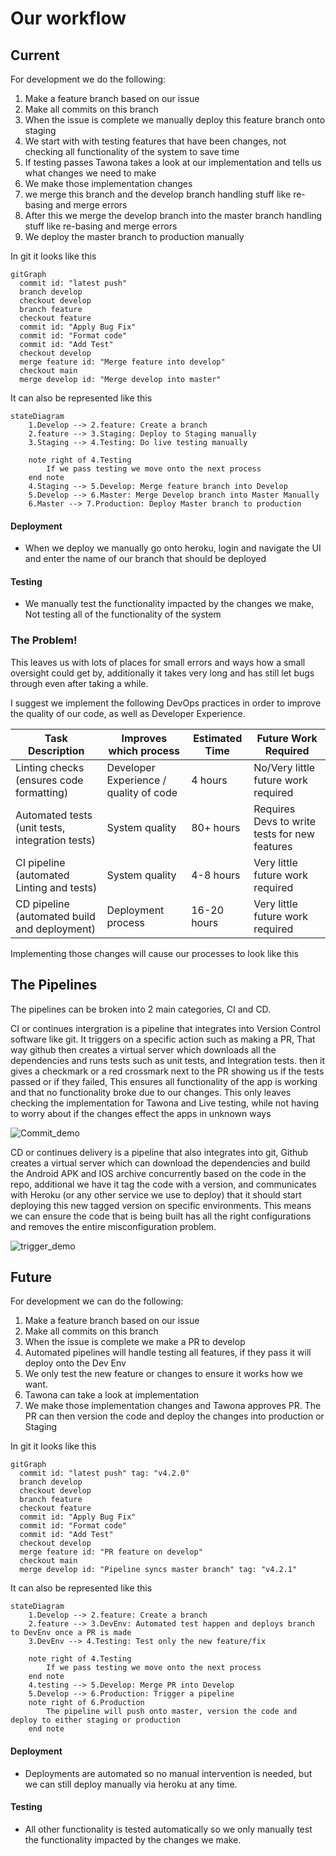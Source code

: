 # Our workflow

## Current 


For development we do the following:

1. Make a feature branch based on our issue
2. Make all commits on this branch
3. When the issue is complete we manually deploy this feature branch onto staging 
4. We start with with testing features that have been changes, not checking all functionality of the system to save time
5. If testing passes Tawona takes a look at our implementation and tells us what changes we need to make
6. We make those implementation changes
7. we merge this branch and the develop branch handling stuff like re-basing and merge errors
8. After this we merge the develop branch into the master branch handling stuff like re-basing and merge errors
9. We deploy the master branch to production manually

In git it looks like this
```mermaid
gitGraph
  commit id: "latest push"
  branch develop
  checkout develop
  branch feature
  checkout feature
  commit id: "Apply Bug Fix"
  commit id: "Format code"
  commit id: "Add Test"
  checkout develop
  merge feature id: "Merge feature into develop"
  checkout main
  merge develop id: "Merge develop into master"
```


It can also be represented like this
```mermaid
stateDiagram 
	1.Develop --> 2.feature: Create a branch
	2.feature --> 3.Staging: Deploy to Staging manually
	3.Staging --> 4.Testing: Do live testing manually

	note right of 4.Testing
		If we pass testing we move onto the next process
	end note
	4.Staging --> 5.Develop: Merge feature branch into Develop
	5.Develop --> 6.Master: Merge Develop branch into Master Manually
	6.Master --> 7.Production: Deploy Master branch to production
```

#### Deployment

-  When we deploy we manually go onto heroku, login and navigate the UI and enter the name of our branch that should be deployed

#### Testing

- We manually test the functionality impacted by the changes we make, Not testing all of the functionality of the system


### The Problem!
This leaves us with lots of places for small errors and ways how a small oversight could get by, additionally it takes very long and has still let bugs through even after taking a while.

I suggest we implement the following DevOps practices in order to improve the quality of our code, as well as Developer Experience.

| Task Description                                                                                           | Improves which process                                 | Estimated Time       | Future Work Required                          |
|-------------------------------------------------------------------------------------------------------------|---------------------------------------------|-----------------------|-----------------------------------------------|
| Linting checks (ensures code formatting)                                                                    | Developer Experience / quality of code      | 4 hours               | No/Very little future work required              |
| Automated tests (unit tests, integration tests)                                                              | System quality                              | 80+ hours             | Requires Devs to write tests for new features |
| CI pipeline (automated Linting and tests)                                                                   | System quality                   | 4-8 hours             | Very little future work required              |
| CD pipeline (automated build and deployment)                                                                | Deployment process                            | 16-20 hours           | Very little future work required              |

Implementing those changes will cause our processes to look like this

## The Pipelines

The pipelines can be broken into 2 main categories, CI and CD.

CI or continues intergration is a pipeline that integrates into Version Control software like git. It triggers on a specific action such as making a PR, That way github then creates a virtual server which downloads all the dependencies and runs tests such as unit tests, and Integration tests. then it gives a checkmark or a red crossmark next to the PR showing us if the tests passed or if they failed, This ensures all functionality of the app is working and that no functionality broke due to our changes. This only leaves checking the implementation for Tawona and Live testing, while not having to worry about if the changes effect the apps in unknown ways

![Commit_demo](https://juan-lukeetapath.github.io/images/Commit.png)

CD or continues delivery is a pipeline that also integrates into git, Github creates a virtual server which can download the dependencies and build the Android APK and IOS archive concurrently based on the code in the repo, additional we have it tag the code with a version, and communicates with Heroku (or any other service we use to deploy) that it should start deploying this new tagged version on specific environments. This means we can ensure the code that is being built has all the right configurations and removes the entire misconfiguration problem.


![trigger_demo](https://juan-lukeetapath.github.io/images/Workflow_trigger.png)

## Future


For development we can do the following:

1. Make a feature branch based on our issue
2. Make all commits on this branch
3. When the issue is complete we make a PR to develop
4. Automated pipelines will handle testing all features, if they pass it will deploy onto the Dev Env
5. We only test the new feature or changes to ensure it works how we want.
6. Tawona can take a look at implementation 
7. We make those implementation changes and Tawona approves PR. The PR can then version the code and deploy the changes into production or Staging

In git it looks like this
```mermaid
gitGraph
  commit id: "latest push" tag: "v4.2.0"
  branch develop
  checkout develop
  branch feature
  checkout feature
  commit id: "Apply Bug Fix"
  commit id: "Format code"
  commit id: "Add Test"
  checkout develop
  merge feature id: "PR feature on develop"
  checkout main
  merge develop id: "Pipeline syncs master branch" tag: "v4.2.1"
```


It can also be represented like this
```mermaid
stateDiagram 
	1.Develop --> 2.feature: Create a branch
	2.feature --> 3.DevEnv: Automated test happen and deploys branch to DevEnv once a PR is made
	3.DevEnv --> 4.Testing: Test only the new feature/fix

	note right of 4.Testing
		If we pass testing we move onto the next process
	end note
	4.testing --> 5.Develop: Merge PR into Develop
	5.Develop --> 6.Production: Trigger a pipeline
	note right of 6.Production
		The pipeline will push onto master, version the code and deploy to either staging or production
	end note
```
#### Deployment

-  Deployments are automated so no manual intervention is needed, but we can still deploy manually via heroku at any time.

#### Testing

- All other functionality is tested automatically so we only manually test the functionality impacted by the changes we make. 
